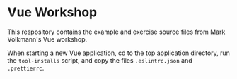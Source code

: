 # Vue Workshop

This respository contains the example and exercise source files
from Mark Volkmann's Vue workshop.

When starting a new Vue application,
cd to the top application directory,
run the `tool-installs` script, and
copy the files `.eslintrc.json` and `.prettierrc`.
